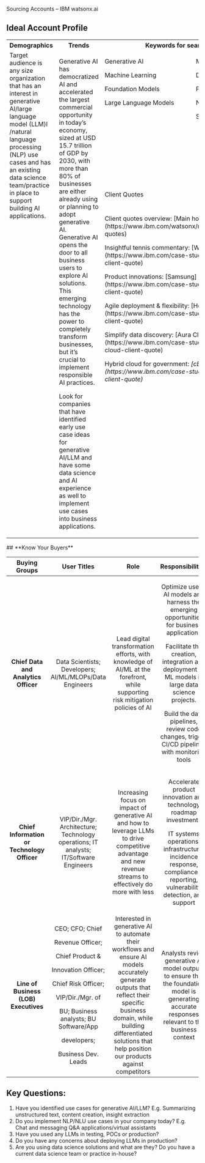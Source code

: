 ﻿Sourcing Accounts – IBM watsonx.ai 
## **Ideal Account Profile**

<table><tr><th valign="top"><b>Demographics</b></th><th valign="top"><b>Trends</b></th><th colspan="2" valign="top"><b>Keywords for search</b></th></tr>
<tr><td rowspan="3" valign="top">Target audience is any size organization that has an interest in generative AI/large language model (LLM)l /natural language processing (NLP) use cases and has an existing data science team/practice in place to support building AI applications. </td><td rowspan="3" valign="top"><p>Generative AI has democratized AI and accelerated the largest commercial opportunity in today’s economy, sized at USD 15.7 trillion of GDP by 2030, with more than 80% of businesses are either already using or planning to adopt generative AI. Generative AI opens the door to all business users to explore AI solutions. This emerging technology has the power to completely transform businesses, but it’s crucial to implement responsible AI practices.</p><p></p><p>Look for companies that have identified early use case ideas for generative AI/LLM and have some data science and AI experience as well to implement use cases into business applications. </p></td><td valign="top"><p>Generative AI</p><p>Machine Learning </p><p>Foundation Models</p><p>Large Language Models</p></td><td valign="top"><p>MLOps</p><p>Data Science</p><p>Prompt Tuning </p><p>NLP </p><p>Synthetic Data</p></td></tr>
<tr><td colspan="2" valign="top">Client Quotes</td></tr>
<tr><td colspan="2" valign="top"><p>Client quotes overview: [Main homepage](https://www.ibm.com/watsonx/resources/client-quotes)</p><p>Insightful tennis commentary: [Wimbledon](https://www.ibm.com/case-studies/wimbledon-client-quote) </p><p>Product innovations: [Samsung](https://www.ibm.com/case-studies/samsung-client-quote)</p><p>Agile deployment & flexibility: [Honda R&D](https://www.ibm.com/case-studies/honda-rd-client-quote)</p><p>Simplify data discovery: [Aura Cloud](https://www.ibm.com/case-studies/aura-cloud-client-quote)</p><p>Hybrid cloud for government: <i>[cBrain](https://www.ibm.com/case-studies/cbrain-client-quote)</i> </p></td></tr>
</table>
## **Know Your Buyers**

|**Buying Groups** |**User Titles**|**Role**|**Responsibilities**|**Pain Points**|
| :-: | :-: | :-: | :-: | :-: |
|**Chief Data and Analytics Officer**|Data Scientists; Developers; AI/ML/MLOPs/Data Engineers|<p>Lead digital transformation efforts, with knowledge of AI/ML at the forefront, while supporting risk mitigation policies of AI </p><p></p>|<p>Optimize use of AI models and harness the emerging opportunities for business applications</p><p></p><p>Facilitate the creation, integration and deployment of ML models in large data science projects. </p><p>Build the data pipelines, review code changes, trigger CI/CD pipelines with monitoring tools </p>|<p>Cost of inferencing, training/tuning, and lack of full transparency and insight into AI model lifecycle</p><p>Data quality and lack of sufficient data to build models</p>|
|**Chief Information or Technology Officer**|VIP/Dir./Mgr. Architecture; Technology operations; IT analysts; IT/Software Engineers|<p>Increasing focus on impact of generative AI and how to leverage LLMs to drive competitive advantage and new revenue streams to effectively do more with less </p><p></p>|<p>Accelerate product innovation and technology roadmap investments </p><p></p><p>IT systems operations, infrastructure, incidence response, compliance & reporting, vulnerability detection, and support</p><p></p>|<p>Data discrepancies,</p><p>security and privacy</p><p>across departments</p><p>and the organization</p><p></p><p>Slow testing cycles</p><p>and quality assurance</p><p></p>|
|**Line of Business  (LOB) Executives**|<p>CEO; CFO; Chief</p><p>Revenue Officer;</p><p>Chief Product &</p><p>Innovation Officer;</p><p>Chief Risk Officer;</p><p>VIP/Dir./Mgr. of</p><p>BU; Business analysts; BU Software/App</p><p>developers;</p><p>Business Dev. Leads </p>|Interested in generative AI to automate their workflows and ensure AI models accurately generate outputs that reflect their specific business domain, while building differentiated solutions that help position our products against competitors|<p>Analysts review generative AI model outputs to ensure that the foundation model is generating accurate responses relevant to the business context</p><p></p>|<p>Skills shortage with AI and understanding where AI models should be applied to realize strategic business impact and ROI</p><p></p>|
## **Key Questions:**
1. Have you identified use cases for generative AI/LLM? E.g. Summarizing unstructured text, content creation, insight extraction
1. Do you implement NLP/NLU use cases in your company today? E.g. Chat and messaging Q&A applications/virtual assistants
1. Have you used any LLMs in testing, POCs or production?
1. Do you have any concerns about deploying LLMs in production?
1. Are you using data science solutions and what are they? Do you have a current data science team or practice in-house? 
